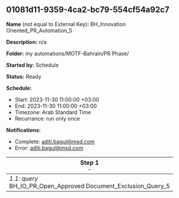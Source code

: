 ## 01081d11-9359-4ca2-bc79-554cf54a92c7

**Name** (not equal to External Key)**:** BH_Innovation Oriented_PR_Automation_5

**Description:** n/a

**Folder:** my automations/MOTF-Bahrain/PR Phase/

**Started by:** Schedule

**Status:** Ready

**Schedule:**

* Start: 2023-11-30 11:00:00 +03:00
* End: 2023-11-30 11:00:00 +03:00
* Timezone: Arab Standard Time
* Recurrance: run only once

**Notifications:**

* Complete: aditi.bagul@msd.com
* Error: aditi.bagul@msd.com

| Step 1<br>_<small>-</small>_ |
| --- |
| _1.1: query_<br>BH_IO_PR_Open_Approved Document_Exclusion_Query_5 |
